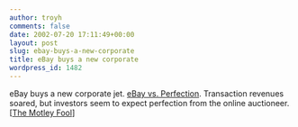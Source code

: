 ```yaml
---
author: troyh
comments: false
date: 2002-07-20 17:11:49+00:00
layout: post
slug: ebay-buys-a-new-corporate
title: eBay buys a new corporate
wordpress_id: 1482
---
```


eBay buys a new corporate jet. [eBay vs. Perfection](http://www.fool.com/news/take/2002/mft/mft02071903.htm). Transaction revenues soared, but investors seem to expect perfection from the online auctioneer. [[The Motley Fool](http://www.fool.com)]
